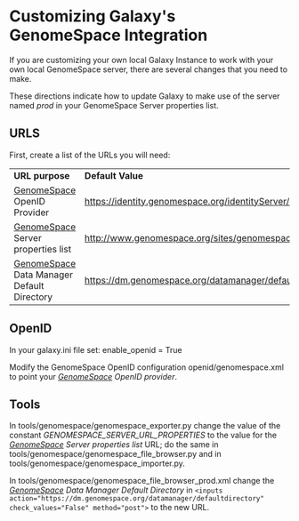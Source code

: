 # Customizing Galaxy's GenomeSpace Integration

If you are customizing your own local Galaxy Instance to work with your own local GenomeSpace server, there are several changes that you need to make.

These directions indicate how to update Galaxy to make use of the server named *prod* in your GenomeSpace Server properties list.

## URLS

First, create a list of the URLs you will need:

<table>
  <tr>
    <td> <strong>URL purpose</strong></td>
    <td> <strong>Default Value</strong></td>
  </tr>
  <tr>
    <td> <a href="/src/GenomeSpace/index.md">GenomeSpace</a> OpenID Provider</td>
    <td> <a href='https://identity.genomespace.org/identityServer/xrd.jsp'>https://identity.genomespace.org/identityServer/xrd.jsp</a></td>
  </tr>
  <tr>
    <td> <a href="/src/GenomeSpace/index.md">GenomeSpace</a> Server properties list</td>
    <td> <a href='http://www.genomespace.org/sites/genomespacefiles/config/serverurl.properties'>http://www.genomespace.org/sites/genomespacefiles/config/serverurl.properties</a></td>
  </tr>
  <tr>
    <td> <a href="/src/GenomeSpace/index.md">GenomeSpace</a> Data Manager Default Directory</td>
    <td> <a href='https://dm.genomespace.org/datamanager/defaultdirectory'>https://dm.genomespace.org/datamanager/defaultdirectory</a></td>
  </tr>
</table>


## OpenID

In your galaxy.ini file set: enable_openid = True

Modify the GenomeSpace OpenID configuration openid/genomespace.xml to point your *[GenomeSpace](/src/GenomeSpace/index.md) OpenID provider*.

## Tools

In tools/genomespace/genomespace_exporter.py change the value of the constant *GENOMESPACE_SERVER_URL_PROPERTIES* to the value for the *[GenomeSpace](/src/GenomeSpace/index.md) Server properties list* URL; do the same in tools/genomespace/genomespace_file_browser.py and in tools/genomespace/genomespace_importer.py.

In tools/genomespace/genomespace_file_browser_prod.xml change the *[GenomeSpace](/src/GenomeSpace/index.md) Data Manager Default Directory* in `<inputs action="https://dm.genomespace.org/datamanager/defaultdirectory" check_values="False" method="post">` to the new URL.

